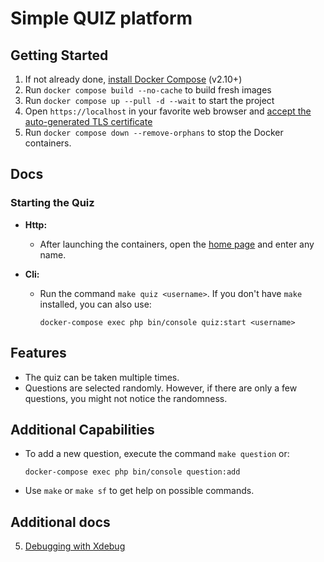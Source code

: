 # Simple QUIZ platform

## Getting Started

1. If not already done, [install Docker Compose](https://docs.docker.com/compose/install/) (v2.10+)
2. Run `docker compose build --no-cache` to build fresh images
3. Run `docker compose up --pull -d --wait` to start the project
4. Open `https://localhost` in your favorite web browser and [accept the auto-generated TLS certificate](https://stackoverflow.com/a/15076602/1352334)
5. Run `docker compose down --remove-orphans` to stop the Docker containers.

## Docs

### Starting the Quiz

- **Http:**
    - After launching the containers, open the [home page](https://localhost) and enter any name.

- **Cli:**
    - Run the command `make quiz <username>`. If you don't have `make` installed, you can also use:

      ```
      docker-compose exec php bin/console quiz:start <username>
      ```

## Features

- The quiz can be taken multiple times.
- Questions are selected randomly. However, if there are only a few questions, you might not notice the randomness.

## Additional Capabilities

- To add a new question, execute the command `make question` or:

    ```
    docker-compose exec php bin/console question:add
    ```

- Use `make` or `make sf` to get help on possible commands.



## Additional docs

5. [Debugging with Xdebug](docs/xdebug.md)
